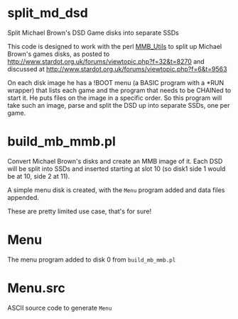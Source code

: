 # split_md_dsd
Split Michael Brown's DSD Game disks into separate SSDs

This code is designed to work with the perl [MMB_Utils](https://github.com/sweharris/MMB_Utils) to split up Michael Brown's games disks, as posted to http://www.stardot.org.uk/forums/viewtopic.php?f=32&t=8270 and discussed at http://www.stardot.org.uk/forums/viewtopic.php?f=6&t=9563

On each disk image he has a !BOOT menu (a BASIC program with a *RUN wrapper) that lists each game and the program that needs to be CHAINed to start it.  He puts files on the image in a specific order.  So this program will take such an image, parse and split the DSD up into separate SSDs, one per game.

# build_mb_mmb.pl
Convert Michael Brown's disks and create an MMB image of it.  Each DSD
will be split into SSDs and inserted starting at slot 10 (so disk1 side 1
would be at 10, side 2 at 11).

A simple menu disk is created, with the `Menu` program added and data
files appended.

These are pretty limited use case, that's for sure!

# Menu
The menu program added to disk 0 from `build_mb_mmb.pl`

# Menu.src
ASCII source code to generate `Menu`
